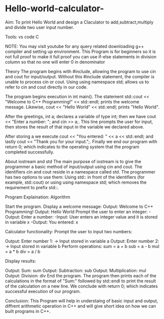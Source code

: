 # Hello-world-calculator-
Aim: To print Hello World and design a Claculator to add,subtract,multiply and divide two user input number.

Tools: vs code C

NOTE: You may visit youtube for any query related downloading g++ compiler and setting up environment. This Program is for beginners so it is not full proof to make it full proof you can use if-else statements in division column so that no one will enter 0 in denominator

Theory
The program begins with #include, allowing the program to use cin and cout for input/output. Without this #include statement, the compiler is unable to process cin or cout. Using using namespace std; allows us to refer to cin and cout directly in our code.

The program begins execution in int main(). The statement std::cout << "Welcome to C++ Programming!" << std::endl; prints the welcome message. Likewise, cout << "Hello World" << std::endl; prints "Hello World".

After the greetings, int a; declares a variable of type int; then we have cout << "Enter a number: "; and cin >> a;. This line prompts the user for input, then stores the result of that input in the variable we declared above.

After storing a we execute cout << "You entered: " << a << std::endl; and lastly cout << "Thank you for your input.";. Finally we end our program with return 0; which indicates to the operating system that the program completed successfully.

About iostream and std
The main purpose of iostream is to give the programmer a basic method of input/output using cin and cout. The identifiers cin and cout reside in a namespace called std. The programmer has two options to use them: Using std:: in front of the identifiers (for example, std::cout) or using using namespace std; which removes the requirement to prefix std::.

Program Explaination: Algorithm

Start the program.
Display a welcome message:
Output: Welcome to C++ Programming!
Output: Hello World
Prompt the user to enter an integer: -Output: Enter a number: -Input: User enters an integer value and it is stored in variable x -Output: You entered: x

Calculator functionality: Prompt the user to input two numbers:

Output: Enter number 1: → Input stored in variable a
Output: Enter number 2: → Input stored in variable b
Perform operations: sum = a + b sub = a - b mul = a * b div = a / b

Display results:

Output: Sum: sum
Output: Subtraction: sub
Output: Multiplication: mul
Output: Division: div
End the program.
The program then prints each of the calculations in the format of "Sum:" followed by std::endl to print the result of the calculation on a new line. We conclude with return 0; which indicates successful execution of our program.

Conclusion: This Program will help in understaing of basic input and output, diffrent arithmetic operation in C++ and will give short idea on how we can built programs in C++.
